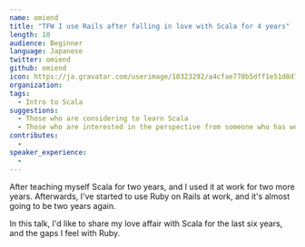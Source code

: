```yaml
---
name: omiend
title: "TFW I use Rails after falling in love with Scala for 4 years"
length: 10
audience: Beginner
language: Japanese
twitter: omiend
github: omiend
icon: https://ja.gravatar.com/userimage/10323292/a4cfae770b5dff1e51d8d7ad1655562e.jpeg
organization: 
tags:
  - Intro to Scala
suggestions:
  - Those who are considering to learn Scala
  - Those who are interested in the perspective from someone who has worked on both dynamic- and statically-typed languages
contributes:
  - 
speaker_experience:
  - 
---
```

After teaching myself Scala for two years, and I used it at work for two more years. Afterwards, I've started to use Ruby on Rails at work, and it's almost going to be two years again.

In this talk, I'd like to share my love affair with Scala for the last six years, and the gaps I feel with Ruby.
